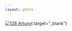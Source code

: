 ```yaml
---
layout: photo
---
```


[![126 Arturo](https://c2.staticflickr.com/2/1587/24447615485_6221894ece_c.jpg)](https://www.flickr.com/photos/131440297@N08/24447615485/){:target="_blank"}
